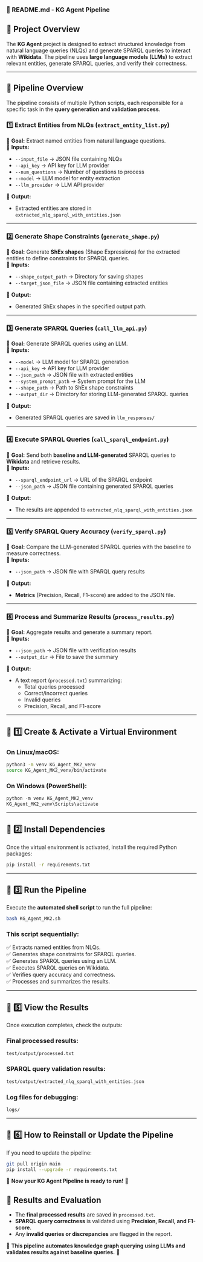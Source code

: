 ### **📌 README.md - KG Agent Pipeline**

## **🔹 Project Overview**
The **KG Agent** project is designed to extract structured knowledge from natural language queries (NLQs) and generate SPARQL queries to interact with **Wikidata**. The pipeline uses **large language models (LLMs)** to extract relevant entities, generate SPARQL queries, and verify their correctness.

---

## **🔹 Pipeline Overview**
The pipeline consists of multiple Python scripts, each responsible for a specific task in the **query generation and validation process**.

### **1️⃣ Extract Entities from NLQs (`extract_entity_list.py`)**
📌 **Goal:** Extract named entities from natural language questions.  
🔹 **Inputs:**  
- `--input_file` → JSON file containing NLQs  
- `--api_key` → API key for LLM provider  
- `--num_questions` → Number of questions to process  
- `--model` → LLM model for entity extraction  
- `--llm_provider` → LLM API provider  

🔹 **Output:**  
- Extracted entities are stored in `extracted_nlq_sparql_with_entities.json`

---

### **2️⃣ Generate Shape Constraints (`generate_shape.py`)**
📌 **Goal:** Generate **ShEx shapes** (Shape Expressions) for the extracted entities to define constraints for SPARQL queries.  
🔹 **Inputs:**  
- `--shape_output_path` → Directory for saving shapes  
- `--target_json_file` → JSON file containing extracted entities  

🔹 **Output:**  
- Generated ShEx shapes in the specified output path.

---

### **3️⃣ Generate SPARQL Queries (`call_llm_api.py`)**
📌 **Goal:** Generate SPARQL queries using an LLM.  
🔹 **Inputs:**  
- `--model` → LLM model for SPARQL generation  
- `--api_key` → API key for LLM provider  
- `--json_path` → JSON file with extracted entities  
- `--system_prompt_path` → System prompt for the LLM  
- `--shape_path` → Path to ShEx shape constraints  
- `--output_dir` → Directory for storing LLM-generated SPARQL queries  

🔹 **Output:**  
- Generated SPARQL queries are saved in `llm_responses/`

---

### **4️⃣ Execute SPARQL Queries (`call_sparql_endpoint.py`)**
📌 **Goal:** Send both **baseline and LLM-generated** SPARQL queries to **Wikidata** and retrieve results.  
🔹 **Inputs:**  
- `--sparql_endpoint_url` → URL of the SPARQL endpoint  
- `--json_path` → JSON file containing generated SPARQL queries  

🔹 **Output:**  
- The results are appended to `extracted_nlq_sparql_with_entities.json`

---

### **5️⃣ Verify SPARQL Query Accuracy (`verify_sparql.py`)**
📌 **Goal:** Compare the LLM-generated SPARQL queries with the baseline to measure correctness.  
🔹 **Inputs:**  
- `--json_path` → JSON file with SPARQL query results  

🔹 **Output:**  
- **Metrics** (Precision, Recall, F1-score) are added to the JSON file.

---

### **6️⃣ Process and Summarize Results (`process_results.py`)**
📌 **Goal:** Aggregate results and generate a summary report.  
🔹 **Inputs:**  
- `--json_path` → JSON file with verification results  
- `--output_dir` → File to save the summary  

🔹 **Output:**  
- A text report (`processed.txt`) summarizing:
  - Total queries processed  
  - Correct/incorrect queries  
  - Invalid queries  
  - Precision, Recall, and F1-score  

---

## **🔹 1️⃣ Create & Activate a Virtual Environment**

### **On Linux/macOS:**
```sh
python3 -m venv KG_Agent_MK2_venv
source KG_Agent_MK2_venv/bin/activate
```

### **On Windows (PowerShell):**
```powershell
python -m venv KG_Agent_MK2_venv
KG_Agent_MK2_venv\Scripts\activate
```

---

## **🔹 2️⃣ Install Dependencies**
Once the virtual environment is activated, install the required Python packages:

```sh
pip install -r requirements.txt
```

---

## **🔹 3️⃣ Run the Pipeline**
Execute the **automated shell script** to run the full pipeline:

```sh
bash KG_Agent_MK2.sh
```

### **This script sequentially:**
✅ Extracts named entities from NLQs.  
✅ Generates shape constraints for SPARQL queries.  
✅ Generates SPARQL queries using an LLM.  
✅ Executes SPARQL queries on Wikidata.  
✅ Verifies query accuracy and correctness.  
✅ Processes and summarizes the results.  

---

## **🔹 5️⃣ View the Results**
Once execution completes, check the outputs:

### **Final processed results:**
```sh
test/output/processed.txt
```

### **SPARQL query validation results:**
```sh
test/output/extracted_nlq_sparql_with_entities.json
```

### **Log files for debugging:**
```sh
logs/
```

---

## **🔹 6️⃣ How to Reinstall or Update the Pipeline**
If you need to update the pipeline:

```sh
git pull origin main
pip install --upgrade -r requirements.txt
```

🚀 **Now your KG Agent Pipeline is ready to run!** 🎯
## **🔹 Results and Evaluation**
- The **final processed results** are saved in `processed.txt`.
- **SPARQL query correctness** is validated using **Precision, Recall, and F1-score**.
- Any **invalid queries or discrepancies** are flagged in the report.

🚀 **This pipeline automates knowledge graph querying using LLMs and validates results against baseline queries.** 🚀
